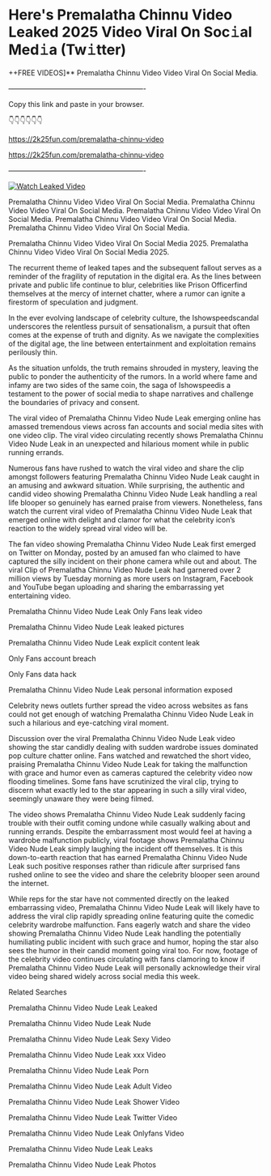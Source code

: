 # Here's Premalatha Chinnu Video Leaked 2025 Video Viral On Soc𝚒al Med𝚒a (Tw𝚒tter)

++FREE VIDEOS]** Premalatha Chinnu Video Video Viral On Social Media.

———————————————————-

Copy this link and paste in your browser.

👇👇👇👇👇👇

https://2k25fun.com/premalatha-chinnu-video

https://2k25fun.com/premalatha-chinnu-video

———————————————————-

[![Watch Leaked Video](https://miro.medium.com/v2/resize:fit:828/format:webp/1*cilzJN44JGOrTw9NJCrNHA.gif "Watch Leaked Video")](https://2k25fun.com/premalatha-chinnu-video)

Premalatha Chinnu Video Video Viral On Social Media. Premalatha Chinnu Video Video Viral On Social Media. Premalatha Chinnu Video Video Viral On Social Media. Premalatha Chinnu Video Video Viral On Social Media. Premalatha Chinnu Video Video Viral On Social Media.

Premalatha Chinnu Video Video Viral On Social Media 2025. Premalatha Chinnu Video Video Viral On Social Media 2025.

The recurrent theme of leaked tapes and the subsequent fallout serves as a reminder of the fragility of reputation in the digital era. As the lines between private and public life continue to blur, celebrities like Prison Officerfind themselves at the mercy of internet chatter, where a rumor can ignite a firestorm of speculation and judgment.

In the ever evolving landscape of celebrity culture, the Ishowspeedscandal underscores the relentless pursuit of sensationalism, a pursuit that often comes at the expense of truth and dignity. As we navigate the complexities of the digital age, the line between entertainment and exploitation remains perilously thin.

As the situation unfolds, the truth remains shrouded in mystery, leaving the public to ponder the authenticity of the rumors. In a world where fame and infamy are two sides of the same coin, the saga of Ishowspeedis a testament to the power of social media to shape narratives and challenge the boundaries of privacy and consent.

The viral video of Premalatha Chinnu Video Nude Leak emerging online has amassed tremendous views across fan accounts and social media sites with one video clip. The viral video circulating recently shows Premalatha Chinnu Video Nude Leak in an unexpected and hilarious moment while in public running errands.

Numerous fans have rushed to watch the viral video and share the clip amongst followers featuring Premalatha Chinnu Video Nude Leak caught in an amusing and awkward situation. While surprising, the authentic and candid video showing Premalatha Chinnu Video Nude Leak handling a real life blooper so genuinely has earned praise from viewers. Nonetheless, fans watch the current viral video of Premalatha Chinnu Video Nude Leak that emerged online with delight and clamor for what the celebrity icon’s reaction to the widely spread viral video will be.

The fan video showing Premalatha Chinnu Video Nude Leak first emerged on Twitter on Monday, posted by an amused fan who claimed to have captured the silly incident on their phone camera while out and about. The viral Clip of Premalatha Chinnu Video Nude Leak had garnered over 2 million views by Tuesday morning as more users on Instagram, Facebook and YouTube began uploading and sharing the embarrassing yet entertaining video.

Premalatha Chinnu Video Nude Leak Only Fans leak video

Premalatha Chinnu Video Nude Leak leaked pictures

Premalatha Chinnu Video Nude Leak explicit content leak

Only Fans account breach

Only Fans data hack

Premalatha Chinnu Video Nude Leak personal information exposed

Celebrity news outlets further spread the video across websites as fans could not get enough of watching Premalatha Chinnu Video Nude Leak in such a hilarious and eye-catching viral moment.

Discussion over the viral Premalatha Chinnu Video Nude Leak video showing the star candidly dealing with sudden wardrobe issues dominated pop culture chatter online. Fans watched and rewatched the short video, praising Premalatha Chinnu Video Nude Leak for taking the malfunction with grace and humor even as cameras captured the celebrity video now flooding timelines. Some fans have scrutinized the viral clip, trying to discern what exactly led to the star appearing in such a silly viral video, seemingly unaware they were being filmed.

The video shows Premalatha Chinnu Video Nude Leak suddenly facing trouble with their outfit coming undone while casually walking about and running errands. Despite the embarrassment most would feel at having a wardrobe malfunction publicly, viral footage shows Premalatha Chinnu Video Nude Leak simply laughing the incident off themselves. It is this down-to-earth reaction that has earned Premalatha Chinnu Video Nude Leak such positive responses rather than ridicule after surprised fans rushed online to see the video and share the celebrity blooper seen around the internet.

While reps for the star have not commented directly on the leaked embarrassing video, Premalatha Chinnu Video Nude Leak will likely have to address the viral clip rapidly spreading online featuring quite the comedic celebrity wardrobe malfunction. Fans eagerly watch and share the video showing Premalatha Chinnu Video Nude Leak handling the potentially humiliating public incident with such grace and humor, hoping the star also sees the humor in their candid moment going viral too. For now, footage of the celebrity video continues circulating with fans clamoring to know if Premalatha Chinnu Video Nude Leak will personally acknowledge their viral video being shared widely across social media this week.

Related Searches

Premalatha Chinnu Video Nude Leak Leaked

Premalatha Chinnu Video Nude Leak Nude

Premalatha Chinnu Video Nude Leak Sexy Video

Premalatha Chinnu Video Nude Leak xxx Video

Premalatha Chinnu Video Nude Leak Porn

Premalatha Chinnu Video Nude Leak Adult Video

Premalatha Chinnu Video Nude Leak Shower Video

Premalatha Chinnu Video Nude Leak Twitter Video

Premalatha Chinnu Video Nude Leak Onlyfans Video

Premalatha Chinnu Video Nude Leak Leaks

Premalatha Chinnu Video Nude Leak Photos